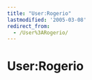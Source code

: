 ```yaml
---
title: "User:Rogerio"
lastmodified: '2005-03-08'
redirect_from:
  - /User%3ARogerio/
---
```


User:Rogerio
============
